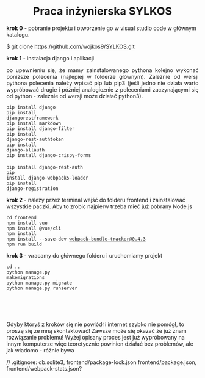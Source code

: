 <h1 align="center">Praca inżynierska SYLKOS</h1>

<p><b> krok 0</b> - pobranie projektu i otworzenie go w visual studio code w głównym katalogu.</p>

$  git clone https://github.com/wojkos9/SYLKOS.git

<p><b> krok 1</b> - instalacja django i aplikacji <p>
<p align="justify"> po upewnieniu się, że mamy zainstalowanego pythona kolejno wykonać poniższe polecenia (najlepiej w folderze głównym). Zależnie od wersji pythona polecenia należy wpisać pip lub pip3 (jeśli jedno nie działa warto wypróbować drugie i później analogicznie z poleceniami zaczynającymi się od python - zależnie od wersji może działać python3). </p>

<code>pip install django</code><br>
<code>pip install djangorestframework</code><br>
<code>pip install markdown</code><br>
<code>pip install django-filter</code><br>
<code>pip install django-rest-authtoken</code><br>
<code>pip install django-allauth</code><br>
<code>pip install django-crispy-forms </code><br>
<code>pip install django-rest-auth</code><br>
<code>pip install django-webpack5-loader</code><br>
<code>pip install django-registration</code><br>

<p><b> krok 2</b> - należy przez terminal wejść do folderu frontend i zainstalować wszystkie paczki. Aby to zrobic najpierw trzeba mieć już pobrany Node.js </p> 

<code>cd frontend </code><br>
<code>npm install vue</code><br>
<code>npm install @vue/cli</code><br>
<code>npm install</code><br>
<code>npm install --save-dev webpack-bundle-tracker@0.4.3</code><br>
<code>npm run build</code><br>

<p><b>krok 3</b> - wracamy do głównego folderu i uruchomiamy projekt</p>

<code>cd ..</code><br>
<code>python manage.py makemigrations</code><br>
<code>python manage.py migrate</code><br>
<code>python manage.py runserver</code><br>

<br><br><br>
<p>Gdyby któryś z kroków się nie powiódł i internet szybko nie pomógł, to proszę się ze mną skontaktować! Zawsze może się okazać że już znam rozwiązanie problemu! Wyżej opisany proces jest już wypróbowany na innym komputerze więc teoretycznie powinien działać bez problemów, ale jak wiadomo - różnie bywa</p>




// .gitignore: db.sqlite3, frontend/package-lock.json frontend/package.json, frontend/webpack-stats.json?
